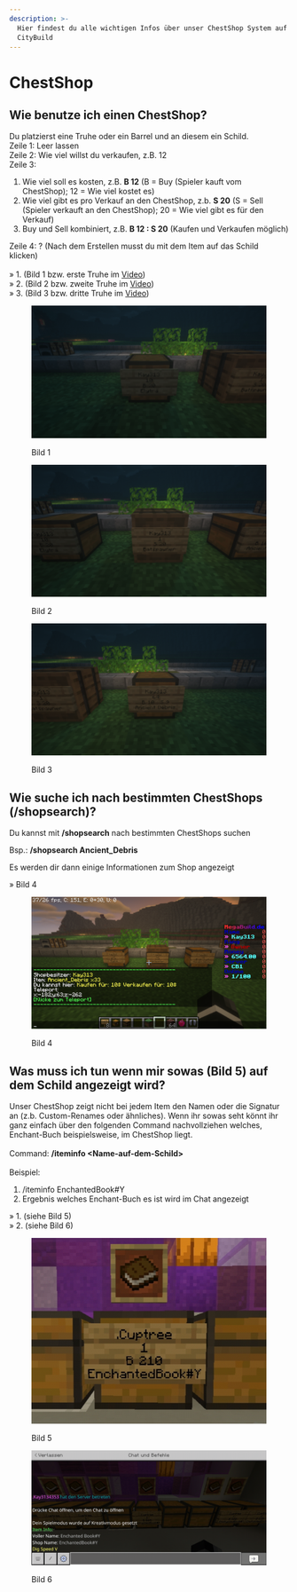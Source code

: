```yaml
---
description: >-
  Hier findest du alle wichtigen Infos über unser ChestShop System auf dem
  CityBuild
---
```


# ChestShop

## Wie benutze ich einen ChestShop?

Du platzierst eine Truhe oder ein Barrel und an diesem ein Schild. \
Zeile 1: Leer lassen \
Zeile 2: Wie viel willst du verkaufen, z.B. 12 \
Zeile 3:

1. Wie viel soll es kosten, z.B. **B 12** (B = Buy (Spieler kauft vom ChestShop); 12 = Wie viel kostet es)
2. Wie viel gibt es pro Verkauf an den ChestShop, z.b. **S 20** (S = Sell (Spieler verkauft an den ChestShop); 20 = Wie viel gibt es für den Verkauf)
3. Buy und Sell kombiniert, z.B. **B 12 : S 20** (Kaufen und Verkaufen möglich)

Zeile 4: ? (Nach dem Erstellen musst du mit dem Item auf das Schild klicken) \
\
» 1. (Bild 1 bzw. erste Truhe im [Video](https://youtu.be/x9OwppcvUNk)) \
» 2. (Bild 2 bzw. zweite Truhe im [Video](https://youtu.be/x9OwppcvUNk)) \
» 3. (Bild 3 bzw. dritte Truhe im [Video](https://youtu.be/x9OwppcvUNk))

<figure><img src="../.gitbook/assets/cs1.png" alt=""><figcaption><p>Bild 1</p></figcaption></figure>

<figure><img src="../.gitbook/assets/cs2.png" alt=""><figcaption><p>Bild 2</p></figcaption></figure>

<figure><img src="../.gitbook/assets/cs3.png" alt=""><figcaption><p>Bild 3</p></figcaption></figure>

## Wie suche ich nach bestimmten ChestShops (/shopsearch)?

Du kannst mit **/shopsearch** nach bestimmten ChestShops suchen

Bsp.: **/shopsearch Ancient\_Debris**

Es werden dir dann einige Informationen zum Shop angezeigt

» Bild 4

<figure><img src="../.gitbook/assets/cs4.png" alt=""><figcaption><p>Bild 4</p></figcaption></figure>

## Was muss ich tun wenn mir sowas (Bild 5) auf dem Schild angezeigt wird?

Unser ChestShop zeigt nicht bei jedem Item den Namen oder die Signatur an (z.b. Custom-Renames oder ähnliches). Wenn ihr sowas seht könnt ihr ganz einfach über den folgenden Command nachvollziehen welches, Enchant-Buch beispielsweise, im ChestShop liegt.\
\
Command: **/iteminfo \<Name-auf-dem-Schild>**\
\
Beispiel:

1. /iteminfo EnchantedBook#Y
2. Ergebnis welches Enchant-Buch es ist wird im Chat angezeigt

» 1. (siehe Bild 5) \
» 2. (siehe Bild 6)

<figure><img src="../.gitbook/assets/csa1.jpg" alt=""><figcaption><p>Bild 5</p></figcaption></figure>

<figure><img src="../.gitbook/assets/csa2.jpg" alt=""><figcaption><p>Bild 6</p></figcaption></figure>

